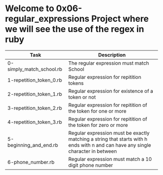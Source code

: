 # Welcome to 0x06-regular_expressions Project where we will see the use of the regex in ruby
| Task | Description |
| ---- | ----------- |
| 0-simply_match_school.rb | The regular expression must match School |
| 1-repetition_token_0.rb | Regular expression for repitition tokens |
| 2-repetition_token_1.rb | Regular expression for existence of a token or not |
| 3-repetition_token_2.rb | Regular expression for repitition of the token for one or more |
| 4-repetition_token_3.rb | Regular expression for repitition of the token for zero or more |
| 5-beginning_and_end.rb | Regular expression must be exactly matching a string that starts with h ends with n and can have any single character in between |
| 6-phone_number.rb | Regular expression must match a 10 digit phone number |
